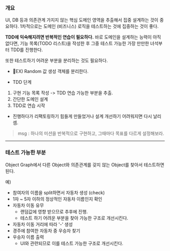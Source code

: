 ### 개요
UI, DB 등과 의존관계 가지지 않는 핵심 도메인 영역을 추출해서 집중 설계하는 것이 중요하다.
1차적으로는 도메인 (비즈니스) 로직을 테스트하는 것에 집중하는 것이 좋다.

**TDD에 익숙해지려면 반복적인 연습이 필요하다.**
바로 도메인을 설계하는 능력이 아직 없다면, 기능 목록(TODO 리스트)을 작성한 후 그중 테스트 가능한 가장 만만한 녀석부터 TDD를 진행한다.

또한 테스트하기 어려운 부분을 분리하는 것도 필요하다.
- EX) Random 값 생성 객체를 분리한다.

- TDD 단계
1) 구현 기능 목록 작성 -> TDD 연습 가능한 부분을 추출.
2) 간단한 도메인 설계
3) TDD로 연습 시작
- 진행하다가 리팩토링하기 힘들게 만들었거나 설계 개선하기 어려워지면 다시 날리셈.

> msg : 하나의 미션을 반복적으로 구현하고, 그때마다 목표를 다르게 설정해보라.
---
### 테스트 가능한 부분
Object Graph에서 다른 Object와 의존관계를 갖지 않는 Object를 찾아서 테스트하면 된다.

예)
- 참여자의 이름을 split하면서 자동차 생성  (check)
- 1자 ~ 5자 이하의 정상적인 자동차 이름인지 확인
- 자동차 이동 유무
    - 랜덤값에 영향 받으므로 추후에 진행.
    - 테스트 하기 어려운 부분을 찾아 가능한 구조로 개선시킨다.
- 자동차 이동 거리에 따라 '-' 생성
- 경주에 참여한 자동차 중 우승자 찾기
- 우승자 이름 출력
    - UI와 관련되므로 이를 테스트 가능한 구조로 개선시킨다.